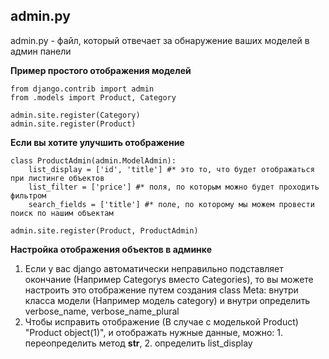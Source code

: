 **admin.py**
-
admin.py - файл, который отвечает за обнаружение ваших моделей в админ панели

**Пример простого отображения моделей**
```
from django.contrib import admin
from .models import Product, Category

admin.site.register(Category)
admin.site.register(Product)

```
**Если вы хотите улучшить отображение**

```
class ProductAdmin(admin.ModelAdmin):
    list_display = ['id', 'title'] #* это то, что будет отображаться при листинге объектов
    list_filter = ['price'] #* поля, по которым можно будет проходить фильтром
    search_fields = ['title'] #* поле, по которому мы можем провести поиск по нашим объектам
    
admin.site.register(Product, ProductAdmin)
```

**Настройка отображения объектов в админке**
1. Если у вас django автоматически неправильно подставляет окончание (Например Categorys вместо Categories), то вы можете настроить это отображение путем создания class Meta: внутри класса модели (Например модель category) и внутри определить verbose_name, verbose_name_plural
2. Чтобы исправить отображение (В случае с моделькой Product) "Product object(1)", и отображать нужные данные, можно: 1. переопределить метод __str__, 2. определить list_display